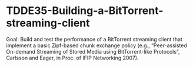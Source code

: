 # TDDE35-Building-a-BitTorrent-streaming-client
Goal: Build and test the performance of a BitTorrent streaming client that implement a basic Zipf-based chunk exchange policy (e.g., “Peer-assisted On-demand Streaming of Stored Media using BitTorrent-like Protocols”, Carlsson and Eager, in Proc. of IFIP Networking 2007).
